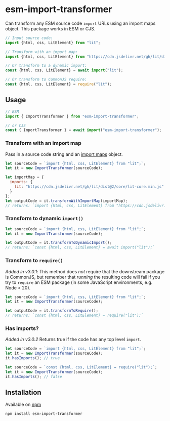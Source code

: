 # esm-import-transformer

Can transform any ESM source code `import` URLs using an import maps object. This package works in ESM or CJS.

```js
// Input source code:
import {html, css, LitElement} from "lit";

// Transform with an import map:
import {html, css, LitElement} from "https://cdn.jsdelivr.net/gh/lit/dist@2/core/lit-core.min.js";

// Or transform to a dynamic import:
const {html, css, LitElement} = await import("lit");

// Or transform to CommonJS require:
const {html, css, LitElement} = require("lit");
```

## Usage

```js
// ESM
import { ImportTransformer } from "esm-import-transformer";

// or CJS
const { ImportTransformer } = await import("esm-import-transformer");
```

### Transform with an import map

Pass in a source code string and an [import maps](https://github.com/WICG/import-maps) object.

```js
let sourceCode = `import {html, css, LitElement} from "lit";`;
let it = new ImportTransformer(sourceCode);

let importMap = {
  imports: {
    lit: "https://cdn.jsdelivr.net/gh/lit/dist@2/core/lit-core.min.js"
  }
};
let outputCode = it.transformWithImportMap(importMap);
// returns: `import {html, css, LitElement} from "https://cdn.jsdelivr.net/gh/lit/dist@2/core/lit-core.min.js";`
```

### Transform to dynamic `import()`

```js
let sourceCode = `import {html, css, LitElement} from "lit";`;
let it = new ImportTransformer(sourceCode);

let outputCode = it.transformToDynamicImport();
// returns: `const {html, css, LitElement} = await import("lit");`
```

### Transform to `require()`

_Added in v3.0.1_: This method does _not_ require that the downstream package is CommonJS, but remember that _running_ the resulting code will fail if you try to `require` an ESM package (in some JavaScript environments, e.g. Node < 20).

```js
let sourceCode = `import {html, css, LitElement} from "lit";`;
let it = new ImportTransformer(sourceCode);

let outputCode = it.transformToRequire();
// returns: `const {html, css, LitElement} = require("lit");`
```

### Has imports?

_Added in v3.0.2_ Returns true if the code has any top level `import`.

```js
let sourceCode = `import {html, css, LitElement} from "lit";`;
let it = new ImportTransformer(sourceCode);
it.hasImports(); // true
```

```js
let sourceCode = `const {html, css, LitElement} = require("lit");`;
let it = new ImportTransformer(sourceCode);
it.hasImports(); // false
```


## Installation

Available on [npm](https://www.npmjs.com/package/esm-import-transformer)

```
npm install esm-import-transformer
```
